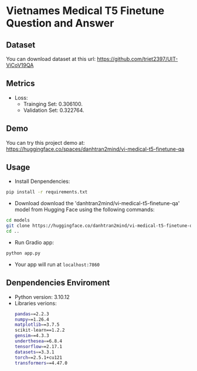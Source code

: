 # Vietnames Medical T5 Finetune Question and Answer
## Dataset
You can download dataset at this url: https://github.com/triet2397/UIT-ViCoV19QA
## Metrics
- Loss:
  - Trainging Set: 0.306100.
  - Validation Set: 0.322764.

## Demo
You can try this project demo at: https://huggingface.co/spaces/danhtran2mind/vi-medical-t5-finetune-qa

## Usage
- Install Denpendencies:
```bash
pip install -r requirements.txt
```
- Download download the 'danhtran2mind/vi-medical-t5-finetune-qa' model from Hugging Face using the following commands:
```bash
cd models
git clone https://huggingface.co/danhtran2mind/vi-medical-t5-finetune-qa
cd ..
```
- Run Gradio app:
```bash
python app.py
```
- Your app will run at `localhost:7860`

## Denpendencies Enviroment
- Python version: 3.10.12
- Libraries verions:
  ```bash
  pandas==2.2.3
  numpy==1.26.4
  matplotlib==3.7.5
  scikit-learn==1.2.2
  gensim==4.3.3
  underthesea==6.8.4
  tensorflow==2.17.1
  datasets==3.3.1
  torch==2.5.1+cu121
  transformers==4.47.0
  ```
